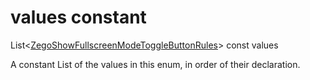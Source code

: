 


# values constant







List&lt;[ZegoShowFullscreenModeToggleButtonRules](../../zego_uikit_prebuilt_live_audio_room/ZegoShowFullscreenModeToggleButtonRules.md)> const values
  




<p>A constant List of the values in this enum, in order of their declaration.</p>











